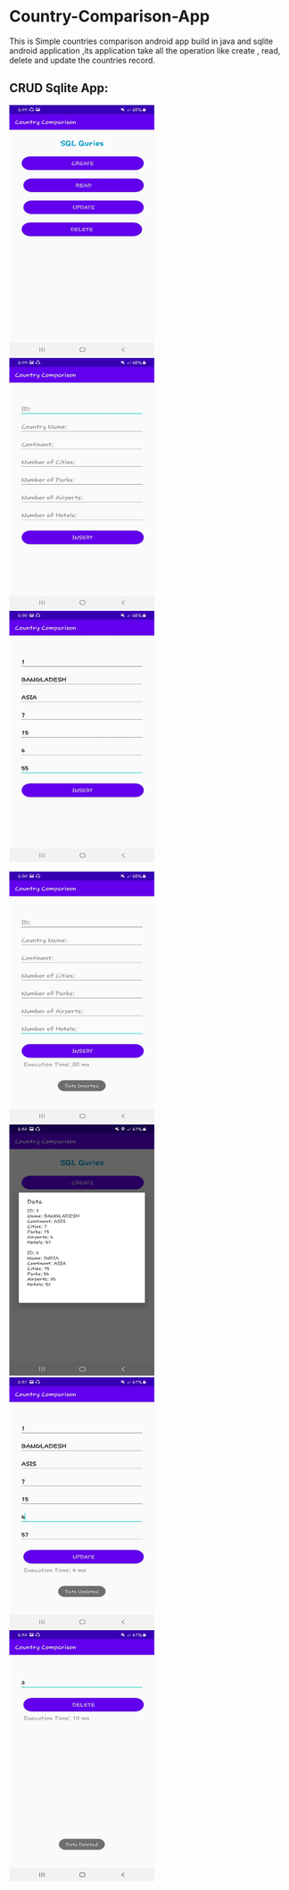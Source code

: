 # Country-Comparison-App
This is Simple countries comparison android app build in java and sqlite android application ,its application take all the operation like create , read, delete and update the countries record.


## CRUD Sqlite App:
<p float="left">
<img src="https://github.com/bodrulicraj/Country-Comparison-SQL-Android/blob/main/demo/demo1.jpg" width="260" height="450" />
<img src="https://github.com/bodrulicraj/Country-Comparison-SQL-Android/blob/main/demo/demo2.jpg" width="260" height="450" />
<img src="https://github.com/bodrulicraj/Country-Comparison-SQL-Android/blob/main/demo/demo3.jpg" width="260" height="450" />
</p>

<p float="left">
<img src="https://github.com/bodrulicraj/Country-Comparison-SQL-Android/blob/main/demo/demo4.jpg" width="260" height="450" />
<img src="https://github.com/bodrulicraj/Country-Comparison-SQL-Android/blob/main/demo/demo5.jpg" width="260" height="450" />
<img src="https://github.com/bodrulicraj/Country-Comparison-SQL-Android/blob/main/demo/demo6.jpg" width="260" height="450" />
<img src="https://github.com/bodrulicraj/Country-Comparison-SQL-Android/blob/main/demo/demo7.jpg" width="260" height="450" />
</p>
